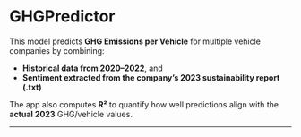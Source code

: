 # GHGPredictor

This model predicts **GHG Emissions per Vehicle** for multiple vehicle companies by combining:
- **Historical data from 2020–2022**, and
- **Sentiment extracted from the company’s 2023 sustainability report (.txt)**

The app also computes **R²** to quantify how well predictions align with the **actual 2023** GHG/vehicle values.

---
